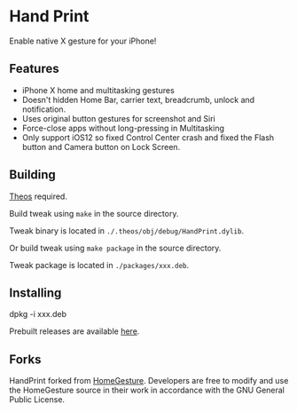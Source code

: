 # Hand Print
Enable native X gesture for your iPhone!

## Features
* iPhone X home and multitasking gestures
* Doesn't hidden Home Bar, carrier text, breadcrumb, unlock and notification.
* Uses original button gestures for screenshot and Siri
* Force-close apps without long-pressing in Multitasking
* Only support iOS12 so fixed Control Center crash and fixed the Flash button and Camera button on Lock Screen.

## Building
[Theos](https://github.com/theos/theos) required.

Build tweak using `make` in the source directory.

Tweak binary is located in `./.theos/obj/debug/HandPrint.dylib`.

Or build tweak using `make package` in the source directory.

Tweak package is located in `./packages/xxx.deb`.

## Installing
dpkg -i xxx.deb

Prebuilt releases are available [here](https://github.com/Halo-Michael/HandPrint/releases).

## Forks
HandPrint forked from [HomeGesture](https://github.com/VitaTaf/HomeGesture).
Developers are free to modify and use the HomeGesture source in their work in accordance with the GNU General Public License.
